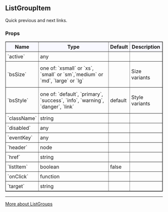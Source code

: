 ## ListGroupItem

Quick previous and next links.

### Props


<table border = "1" style="width: 100%"}>
 <thead style = "background-color: GhostWhite">
 <tr>
  <th style="padding:5px">Name</th>
  <th style="padding:5px">Type</th>
  <th style="padding:5px">Default</th>
  <th style="padding:5px">Description</th>
 </tr>
 </thead>
 <tbody>
  <tr>
   <td style="padding:5px"><span>`active`</span><span> </span></td>
   <td style="padding:5px"><div>any</div></td>
   <td style="padding:5px"></td>
   <td style="padding:5px"><div></div></td>
  </tr>
  <tr>
   <td style="padding:5px"><span>`bsSize`</span><span> </span></td>
   <td style="padding:5px"><div>one of: `xsmall` or `xs`, `small` or `sm`,`medium` or `md`, `large` or `lg`</div></td>
   <td style="padding:5px"></td>
   <td style="padding:5px"><div><p>Size variants</p></div></td>
  </tr>
  <tr>
   <td style="padding:5px"><span>`bsStyle`</span><span> </span></td>
   <td style="padding:5px"><div>one of: `default`, `primary`, `success`, `info`, `warning`, `danger`, `link`</div></td>
   <td style="padding:5px"><div>default</div></td>
   <td style="padding:5px"><div><p>Style variants</p></div></td>
  </tr>
  <tr>
   <td style="padding:5px"><span>`className`</span><span> </span></td>
   <td style="padding:5px"><div>string</div></td>
   <td style="padding:5px"></td>
   <td style="padding:5px"><div></div></td>
  </tr>
  <tr>
   <td style="padding:5px"><span>`disabled`</span><span> </span></td>
   <td style="padding:5px"><div>any</div></td>
   <td style="padding:5px"></td>
   <td style="padding:5px"><div></div></td>
  </tr>
  <tr>
   <td style="padding:5px"><span>`eventKey`</span><span> </span></td>
   <td style="padding:5px"><div>any</div></td>
   <td style="padding:5px"></td>
   <td style="padding:5px"><div></div></td>
  </tr>
  <tr>
   <td style="padding:5px"><span>`header`</span><span> </span></td>
   <td style="padding:5px"><div>node</div></td>
   <td style="padding:5px"></td>
   <td style="padding:5px"><div></div></td>
  </tr>
  <tr>
   <td style="padding:5px"><span>`href`</span><span> </span></td>
   <td style="padding:5px"><div>string</div></td>
   <td style="padding:5px"></td>
   <td style="padding:5px"><div></div></td>
  </tr>
  <tr>
   <td style="padding:5px"><span>`listItem`</span><span> </span></td>
   <td style="padding:5px"><div>boolean</div></td>
   <td style="padding:5px"><div>false</div></td>
   <td style="padding:5px"><div></div></td>
  </tr>
  <tr>
   <td style="padding:5px"><span>`onClick`</span><span> </span></td>
   <td style="padding:5px"><div>function</div></td>
   <td style="padding:5px"><div></div></td>
   <td style="padding:5px"><div></div></td>
  </tr>
  <tr>
   <td style="padding:5px"><span>`target`</span><span> </span></td>
   <td style="padding:5px"><div>string</div></td>
   <td style="padding:5px"><div></div></td>
   <td style="padding:5px"><div></div></td>
  </tr>
 </tbody>
</table>

---

<a href="http://react-bootstrap.github.io/components.html#listgroup" target="_blank">More about ListGroups</a>